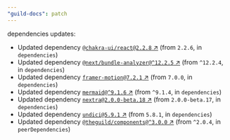 ```yaml
---
"guild-docs": patch
---
```


dependencies updates: 

- Updated dependency [`@chakra-ui/react@2.2.8` ↗︎](https://www.npmjs.com/package/@chakra-ui/react/v/2.2.8) (from `2.2.6`, in `dependencies`)
- Updated dependency [`@next/bundle-analyzer@^12.2.5` ↗︎](https://www.npmjs.com/package/@next/bundle-analyzer/v/null) (from `^12.2.4`, in `dependencies`)
- Updated dependency [`framer-motion@7.2.1` ↗︎](https://www.npmjs.com/package/framer-motion/v/7.2.1) (from `7.0.0`, in `dependencies`)
- Updated dependency [`mermaid@^9.1.6` ↗︎](https://www.npmjs.com/package/mermaid/v/null) (from `^9.1.4`, in `dependencies`)
- Updated dependency [`nextra@2.0.0-beta.18` ↗︎](https://www.npmjs.com/package/nextra/v/2.0.0-beta.18) (from `2.0.0-beta.17`, in `dependencies`)
- Updated dependency [`undici@5.9.1` ↗︎](https://www.npmjs.com/package/undici/v/5.9.1) (from `5.8.1`, in `dependencies`)
- Updated dependency [`@theguild/components@^3.0.0` ↗︎](https://www.npmjs.com/package/@theguild/components/v/null) (from `^2.0.4`, in `peerDependencies`)
